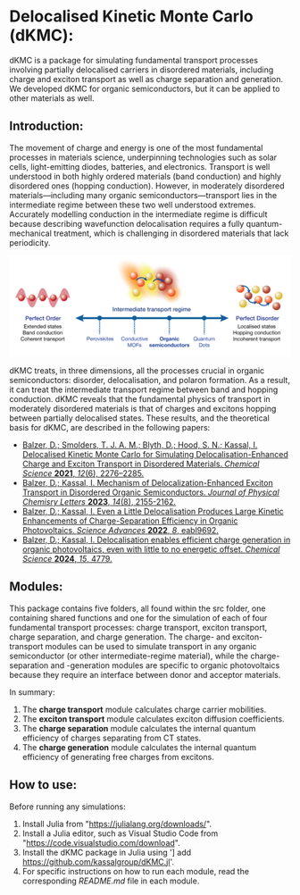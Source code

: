 # Delocalised Kinetic Monte Carlo (dKMC):
dKMC is a package for simulating fundamental transport processes involving partially delocalised carriers in disordered materials, including charge and exciton transport as well as charge separation and generation. We developed dKMC for organic semiconductors, but it can be applied to other materials as well.

## Introduction:
The movement of charge and energy is one of the most fundamental processes in materials science, underpinning technologies such as solar cells, light-emitting diodes, batteries, and electronics. Transport is well understood in both highly ordered materials (band conduction) and highly disordered ones (hopping conduction). However, in moderately disordered materials—including many organic semiconductors—transport lies in the intermediate regime between these two well understood extremes. Accurately modelling conduction in the intermediate regime is difficult because describing wavefunction delocalisation requires a fully quantum-mechanical treatment, which is challenging in disordered materials that lack periodicity. 

![](intermediate_regime.png)

dKMC treats, in three dimensions, all the processes crucial in organic semiconductors: disorder, delocalisation, and polaron formation. As a result, it can treat the intermediate transport regime between band and hopping conduction. dKMC reveals that the fundamental physics of transport in moderately disordered materials is that of charges and excitons hopping between partially delocalised states. These results, and the theoretical basis for dKMC, are described in the following papers:
- [Balzer, D.; Smolders, T. J. A. M.; Blyth, D.; Hood, S. N.; Kassal, I. Delocalised Kinetic Monte Carlo for Simulating Delocalisation-Enhanced Charge and Exciton Transport in Disordered Materials. *Chemical Science* **2021**, *12*(6), 2276–2285.](https://pubs.rsc.org/en/content/articlelanding/2021/sc/d0sc04116e)
- [Balzer, D.; Kassal, I. Mechanism of Delocalization-Enhanced Exciton Transport in Disordered Organic Semiconductors. *Journal of Physical Chemisry Letters* **2023**, *14*(8), 2155-2162.](https://pubs.acs.org/doi/10.1021/acs.jpclett.2c03886)
- [Balzer, D.; Kassal, I. Even a Little Delocalisation Produces Large Kinetic Enhancements of Charge-Separation Efficiency in Organic Photovoltaics. *Science Advances* **2022**, *8*, eabl9692.](https://www.science.org/doi/10.1126/sciadv.abl9692)
- [Balzer, D.; Kassal, I. Delocalisation enables efficient charge generation in organic photovoltaics, even with little to no energetic offset. *Chemical Science* **2024**, *15*, 4779.](https://pubs.rsc.org/en/content/articlelanding/2024/sc/d3sc05409h)

## Modules:
This package contains five folders, all found within the src folder, one containing shared functions and one for the simulation of each of four fundamental transport processes: charge transport, exciton transport, charge separation, and charge generation. The charge- and exciton-transport modules can be used to simulate transport in any organic semiconductor (or other intermediate-regime material), while the charge-separation and -generation modules are specific to organic photovoltaics because they require an interface between donor and acceptor materials.

In summary:
1. The **charge transport** module calculates charge carrier mobilities.
2. The **exciton transport** module calculates exciton diffusion coefficients.
3. The **charge separation** module calculates the internal quantum efficiency of charges separating from CT states.
4. The **charge generation** module calculates the internal quantum efficiency of generating free charges from excitons.

## How to use:
Before running any simulations:
1. Install Julia from "https://julialang.org/downloads/".
2. Install a Julia editor, such as Visual Studio Code from "https://code.visualstudio.com/download". 
3. Install the dKMC package in Julia using '] add https://github.com/kassalgroup/dKMC.jl'.
4. For specific instructions on how to run each module, read the corresponding *README.md* file in each module.